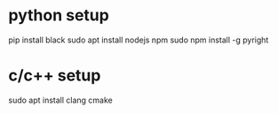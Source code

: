 # python setup
pip install black
sudo apt install nodejs npm
sudo npm install -g pyright

# c/c++ setup
sudo apt install clang cmake

